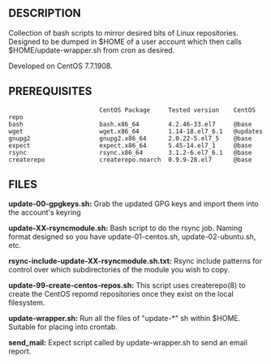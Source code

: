 ## DESCRIPTION
Collection of bash scripts to mirror desired bits of Linux repositories.  Designed to be dumped in $HOME of a user account which then calls $HOME/update-wrapper.sh from cron as desired.

Developed on CentOS 7.7.1908.

## PREREQUISITES
```
                         CentOS Package     Tested version    CentOS repo
bash                     bash.x86_64        4.2.46-33.el7     @base
wget                     wget.x86_64        1.14-18.el7_6.1   @updates
gnupg2                   gnupg2.x86_64      2.0.22-5.el7_5    @base             
expect                   expect.x86_64      5.45-14.el7_1     @base
rsync                    rsync.x86_64       3.1.2-6.el7_6.1   @base
createrepo               createrepo.noarch  0.9.9-28.el7      @base
```

## FILES

**update-00-gpgkeys.sh:**
Grab the updated GPG keys and import them into the account's keyring

**update-XX-rsyncmodule.sh:**
Bash script to do the rsync job.  Naming format designed so you have update-01-centos.sh, update-02-ubuntu.sh, etc.

**rsync-include-update-XX-rsyncmodule.sh.txt:**
Rsync include patterns for control over which subdirectories of the module you wish to copy.

**update-99-create-centos-repos.sh:**
This script uses createrepo(8) to create the CentOS repomd repositories once they exist on the local filesystem.

**update-wrapper.sh:**
Run all the files of "update-\*" sh within $HOME.  Suitable for placing into crontab.  

**send_mail:**
Expect script called by update-wrapper.sh to send an email report.
